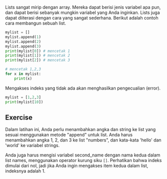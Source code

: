 Lists sangat mirip dengan array. Mereka dapat berisi jenis variabel apa pun, dan dapat berisi sebanyak mungkin variabel yang Anda inginkan. Lists juga dapat diiterasi dengan cara yang sangat sederhana. Berikut adalah contoh cara membangun sebuah list.

```python
mylist = []
mylist.append(1)
mylist.append(2)
mylist.append(3)
print(mylist[0]) # mencetak 1
print(mylist[1]) # mencetak 2
print(mylist[2]) # mencetak 3

# mencetak 1,2,3
for x in mylist:
    print(x)
```

Mengakses indeks yang tidak ada akan menghasilkan pengecualian (error).

```python
mylist = [1,2,3]
print(mylist[10])
```

Exercise
--------

Dalam latihan ini, Anda perlu menambahkan angka dan string ke list yang sesuai menggunakan metode "append" untuk list. Anda harus menambahkan angka 1, 2, dan 3 ke list "numbers", dan kata-kata 'hello' dan 'world' ke variabel strings.

Anda juga harus mengisi variabel second_name dengan nama kedua dalam list names, menggunakan operator kurung siku `[]`. Perhatikan bahwa indeks dimulai dari nol, jadi jika Anda ingin mengakses item kedua dalam list, indeksnya adalah 1.